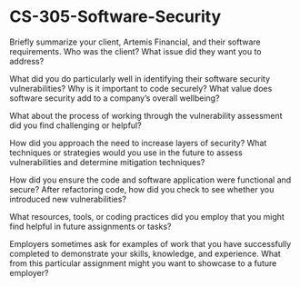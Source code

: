 # CS-305-Software-Security

Briefly summarize your client, Artemis Financial, and their software requirements. Who was the client? What issue did they want you to address?

What did you do particularly well in identifying their software security vulnerabilities? Why is it important to code securely? What value does software security add to a company’s overall wellbeing?

What about the process of working through the vulnerability assessment did you find challenging or helpful?

How did you approach the need to increase layers of security? What techniques or strategies would you use in the future to assess vulnerabilities and determine mitigation techniques?

How did you ensure the code and software application were functional and secure? After refactoring code, how did you check to see whether you introduced new vulnerabilities?

What resources, tools, or coding practices did you employ that you might find helpful in future assignments or tasks?

Employers sometimes ask for examples of work that you have successfully completed to demonstrate your skills, knowledge, and experience. What from this particular assignment might you want to showcase to a future employer?
